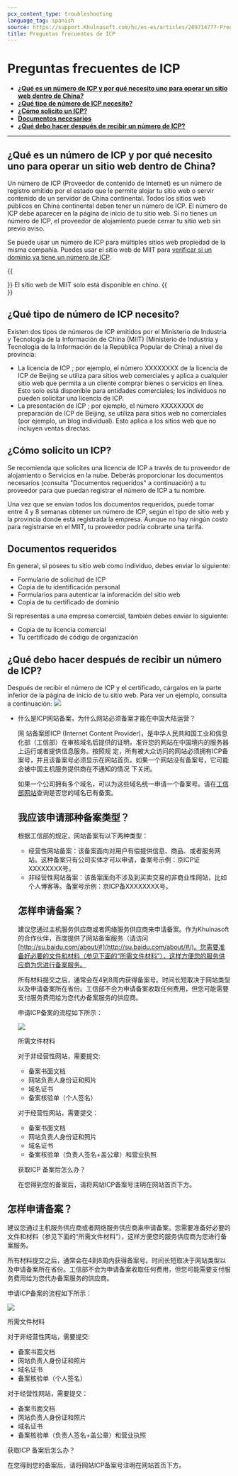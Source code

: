 ```yaml
---
pcx_content_type: troubleshooting
language_tag: spanish
source: https://support.Khulnasoft.com/hc/es-es/articles/209714777-Preguntas-frecuentes-de-ICP
title: Preguntas frecuentes de ICP
---
```


# Preguntas frecuentes de ICP



-   [**¿Qué es un número de ICP y por qué necesito uno para operar un sitio web dentro de China?**](https://support.Khulnasoft.com/hc/es-es/articles/209714777-Preguntas-frecuentes-de-ICP#What-is-an-icp)
-   [**¿Qué tipo de número de ICP necesito?**](https://support.Khulnasoft.com/hc/es-es/articles/209714777-Preguntas-frecuentes-de-ICP#which-type-of-icp)
-   [**¿Cómo solicito un ICP?**](https://support.Khulnasoft.com/hc/es-es/articles/209714777-Preguntas-frecuentes-de-ICP#how-do-i-apply)
-   [**Documentos necesarios**](https://support.Khulnasoft.com/hc/es-es/articles/209714777-Preguntas-frecuentes-de-ICP#required-documents)
-   [**¿Qué debo hacer después de recibir un número de ICP?**](https://support.Khulnasoft.com/hc/es-es/articles/209714777-Preguntas-frecuentes-de-ICP#what-do-i-do)

___

## ¿Qué es un número de ICP y por qué necesito uno para operar un sitio web dentro de China?

Un número de ICP (Proveedor de contenido de Internet) es un número de registro emitido por el estado que le permite alojar tu sitio web o servir contenido de un servidor de China continental. Todos los sitios web públicos en China continental deben tener un número de ICP. El número de ICP debe aparecer en la página de inicio de tu sitio web. Si no tienes un número de ICP, el proveedor de alojamiento puede cerrar tu sitio web sin previo aviso.

Se puede usar un número de ICP para múltiples sitios web propiedad de la misma compañía. Puedes usar el sitio web de MIIT para [verificar si un dominio ya tiene un número de ICP](http://www.beian.miit.gov.cn/publish/query/indexFirst.action).  

{{<Aside type="note">}}
El sitio web de MIIT solo está disponible en chino.
{{</Aside>}}

## ¿Qué tipo de número de ICP necesito?

Existen dos tipos de números de ICP emitidos por el Ministerio de Industria y Tecnología de la Información de China (MIIT) (Ministerio de Industria y Tecnología de la Información de la República Popular de China) a nivel de provincia:

-   La licencia de ICP ; por ejemplo, el número XXXXXXXX de la licencia de ICP de Beijing se utiliza para sitios web comerciales y aplica a cualquier sitio web que permita a un cliente comprar bienes o servicios en línea. Esto solo está disponible para entidades comerciales; los individuos no pueden solicitar una licencia de ICP.
-   La presentación de ICP ; por ejemplo, el número XXXXXXXX de preparación de ICP de Beijing, se utiliza para sitios web no comerciales (por ejemplo, un blog individual). Esto aplica a los sitios web que no incluyen ventas directas.

## ¿Cómo solicito un ICP?

Se recomienda que solicites una licencia de ICP a través de tu proveedor de alojamiento o Servicios en la nube. Deberás proporcionar los documentos necesarios (consulta "Documentos requeridos" a continuación) a tu proveedor para que puedan registrar el número de ICP a tu nombre.

Una vez que se envían todos los documentos requeridos, puede tomar entre 4 y 8 semanas obtener un número de ICP, según el tipo de sitio web y la provincia donde está registrada la empresa. Aunque no hay ningún costo para registrarse en el MIIT, tu proveedor podría cobrarte una tarifa.

## Documentos requeridos

En general, si posees tu sitio web como individuo, debes enviar lo siguiente:

-   Formulario de solicitud de ICP
-   Copia de tu identificación personal
-   Formularios para autenticar la información del sitio web
-   Copia de tu certificado de dominio

Si representas a una empresa comercial, también debes enviar lo siguiente:

-   Copia de tu licencia comercial
-   Tu certificado de código de organización

## ¿Qué debo hacer después de recibir un número de ICP?

Después de recibir el número de ICP y el certificado, cárgalos en la parte inferior de la página de inicio de tu sitio web. Para ver un ejemplo, consulta a continuación: ![](/images/support/Screen_Shot_2015-09-13_at_7.12.19_PM.png)

-   什么是ICP网站备案，为什么网站必须备案才能在中国大陆运营？
    
    网 站备案即ICP (Internet Content Provider)，是中华人民共和国工业和信息化部（工信部）在审核域名后提供的证明，准许您的网站在中国境内的服务器上运行或者提供信息服务。按照规 定，所有被大众访问的网站必须拥有ICP备案号，并且该备案号必须显示在网站首页。如果一个网站没有备案号，它可能会被中国主机服务提供商在不通知的情况 下关闭。
    
    如果一个公司拥有多个域名，可以为这些域名统一申请一个备案号。请在[工信部网站](http://www.beian.miit.gov.cn/publish/query/indexFirst.action)查询是否您的域名已有备案。
    
    ## **我应该申请那种备案类型？**
    
    根据工信部的规定，网站备案有以下两种类型：
    
    -   经营性网站备案：该备案面向对用户有偿提供信息、商品、或者服务网站。这种备案只有公司实体才可以申请，备案号示例：京ICP证XXXXXXXX号。
    -   非经营性网站备案：该备案面向不涉及到买卖交易的非商业性网站，比如个人博客等。备案号示例：京ICP备XXXXXXXX号。
    
    ## **怎样申请备案？**
    
    建议您通过主机服务供应商或者网络服务供应商来申请备案。作为Khulnasoft的合作伙伴，百度提供了网站备案服务（请访问[http://su.baidu.com/about/#](http://su.baidu.com/about/#/)。您需要准备好必要的文件和材料（参见下面的“所需文件材料”），这样方便您的服务供应商为您进行备案服务。
    
    所有材料提交之后，通常会在4到8周内获得备案号。时间长短取决于网站类型以及申请备案所在省份。工信部不会为申请备案收取任何费用，但您可能需要支付服务费用给为您代办备案服务的供应商。
    
    申请ICP备案的流程如下所示：
    
    ![](/images/support/icp.png)
    
    所需文件材料
    
    对于非经营性网站，需要提交:
    
    -   备案书面文档
    -   网站负责人身份证和照片
    -   域名证书
    -   备案核验单（个人签名）
    
    对于经营性网站，需要提交：
    
    -   备案书面文档
    -   网站负责人身份证和照片
    -   域名证书
    -   备案核验单（负责人签名+盖公章）和营业执照
    
    获取ICP 备案后怎么办？
    
    在您得到您的备案后，请将网站ICP备案号注明在网站首页下方。
    

## **怎样申请备案？**

建议您通过主机服务供应商或者网络服务供应商来申请备案。您需要准备好必要的文件和材料（参见下面的“所需文件材料”），这样方便您的服务供应商为您进行备案服务。

所有材料提交之后，通常会在4到8周内获得备案号。时间长短取决于网站类型以及申请备案所在省份。工信部不会为申请备案收取任何费用，但您可能需要支付服务费用给为您代办备案服务的供应商。

申请ICP备案的流程如下所示：

![](/images/support/icp.png)

所需文件材料

对于非经营性网站，需要提交:

-   备案书面文档
-   网站负责人身份证和照片
-   域名证书
-   备案核验单（个人签名）

对于经营性网站，需要提交：

-   备案书面文档
-   网站负责人身份证和照片
-   域名证书
-   备案核验单（负责人签名+盖公章）和营业执照

获取ICP 备案后怎么办？

在您得到您的备案后，请将网站ICP备案号注明在网站首页下方。
